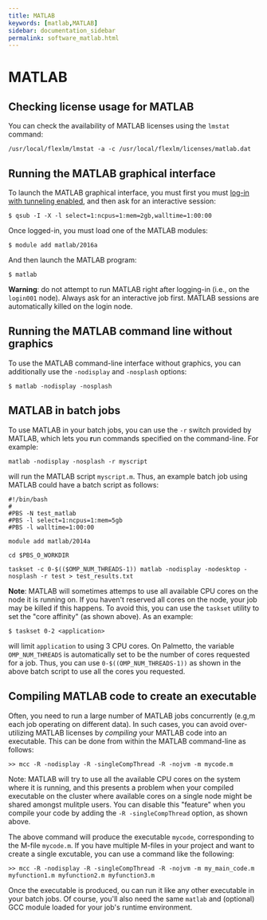 ```yaml
---
title: MATLAB
keywords: [matlab,MATLAB]
sidebar: documentation_sidebar
permalink: software_matlab.html
---
```


# MATLAB



## Checking license usage for MATLAB

You can check the availability of MATLAB licenses
using the `lmstat` command:

~~~
/usr/local/flexlm/lmstat -a -c /usr/local/flexlm/licenses/matlab.dat
~~~

## Running the MATLAB graphical interface

To launch the MATLAB graphical interface, you must first
you must [log-in with tunneling enabled]({{site.baseurl}}/pages/userguide/HowTo.html#how-to-run-graphical-software),
and then ask for an interactive session:

~~~
$ qsub -I -X -l select=1:ncpus=1:mem=2gb,walltime=1:00:00
~~~

Once logged-in, you must load one of the MATLAB modules:

~~~
$ module add matlab/2016a
~~~

And then launch the MATLAB program:

~~~
$ matlab
~~~

**Warning**: do not attempt to run MATLAB right after
logging-in (i.e., on the `login001` node).
Always ask for an interactive job first.
MATLAB sessions are automatically killed on the login node.

## Running the MATLAB command line without graphics

To use the MATLAB command-line interface without graphics,
you can additionally use the `-nodisplay` and `-nosplash` options:

~~~
$ matlab -nodisplay -nosplash
~~~

## MATLAB in batch jobs

To use MATLAB in your batch jobs,
you can use the `-r` switch provided by MATLAB,
which lets you **r**un commands specified on the command-line.
For example:

~~~
matlab -nodisplay -nosplash -r myscript
~~~

will run the MATLAB script `myscript.m`.
Thus, an example batch job using MATLAB could have
a batch script as follows:

~~~
#!/bin/bash
#
#PBS -N test_matlab
#PBS -l select=1:ncpus=1:mem=5gb
#PBS -l walltime=1:00:00

module add matlab/2014a

cd $PBS_O_WORKDIR

taskset -c 0-$(($OMP_NUM_THREADS-1)) matlab -nodisplay -nodesktop -nosplash -r test > test_results.txt
~~~

**Note**: MATLAB will sometimes attemps to use all available
CPU cores on the node it is running on.
If you haven't reserved all cores on the node,
your job may be killed if this happens.
To avoid this, you can use the `taskset` utility to
set the "core affinity" (as shown above).
As an example:

~~~
$ taskset 0-2 <application>
~~~

will limit `application` to using 3 CPU cores.
On Palmetto,
the variable `OMP_NUM_THREADS` is automatically set to be the
number of cores requested for a job.
Thus, you can use `0-$((OMP_NUM_THREADS-1))` as shown
in the above batch script to use all the cores you requested.

## Compiling MATLAB code to create an executable

Often, you need to run a large number of MATLAB jobs
concurrently (e.g,m each job operating on different data).
In such cases, you can avoid over-utilizing MATLAB licenses
by *compiling* your MATLAB code into an executable.
This can be done from within the MATLAB command-line as follows:

~~~
>> mcc -R -nodisplay -R -singleCompThread -R -nojvm -m mycode.m
~~~

Note: MATLAB will try to use all the available CPU cores
on the system where it is running, and this presents a problem
when your compiled executable on the cluster where available
cores on a single node might be shared amongst mulitple users.
You can disable this "feature" when you compile your code by
adding the `-R -singleCompThread` option, as shown above.

The above command will produce the executable `mycode`, corresponding
to the M-file `mycode.m`. If you have multiple M-files in your project
and want to create a single excutable, you can use
a command like the following:

~~~
>> mcc -R -nodisplay -R -singleCompThread -R -nojvm -m my_main_code.m myfunction1.m myfunction2.m myfunction3.m
~~~

Once the executable is produced,
ou can run it like any other executable in your batch jobs.
Of course, you'll also need the same `matlab` and
(optional) GCC module loaded for your job's runtime environment.
